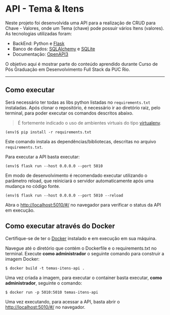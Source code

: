 # API - Tema & Itens

Neste projeto foi desenvolvida uma API para a realização de CRUD para Chave - Valores, onde um Tema (chave) pode possuir vários Itens (valores).
As tecnologias utilizadas foram:
 - BackEnd: Python e [Flask](https://flask.palletsprojects.com/en/2.3.x/)
 - Banco de dados: [SQLAlchemy](https://www.sqlalchemy.org/) e [SQLite](https://www.sqlite.org/index.html)
 - Documentação: [OpenAPI3](https://swagger.io/specification/)

O objetivo aqui é mostrar parte do conteúdo aprendido durante Curso de Pós Graduação em Desenvolvimento Full Stack da PUC Rio.

---
## Como executar 


Será necessário ter todas as libs python listadas no `requirements.txt` instaladas.
Após clonar o repositório, é necessário ir ao diretório raiz, pelo terminal, para poder executar os comandos descritos abaixo.

> É fortemente indicado o uso de ambientes virtuais do tipo [virtualenv](https://virtualenv.pypa.io/en/latest/installation.html).

```
(env)$ pip install -r requirements.txt
```

Este comando instala as dependências/bibliotecas, descritas no arquivo `requirements.txt`.

Para executar a API  basta executar:

```
(env)$ flask run --host 0.0.0.0 --port 5010
```

Em modo de desenvolvimento é recomendado executar utilizando o parâmetro reload, que reiniciará o servidor
automaticamente após uma mudança no código fonte. 

```
(env)$ flask run --host 0.0.0.0 --port 5010 --reload
```

Abra o [http://localhost:5010/#/](http://localhost:5010/#/) no navegador para verificar o status da API em execução.

## Como executar através do Docker

Certifique-se de ter o [Docker](https://docs.docker.com/engine/install/) instalado e em execução em sua máquina.

Navegue até o diretório que contém o Dockerfile e o requirements.txt no terminal.
Execute **como administrador** o seguinte comando para construir a imagem Docker:

```
$ docker build -t temas-itens-api .
```

Uma vez criada a imagem, para executar o container basta executar, **como administrador**, seguinte o comando:

```
$ docker run -p 5010:5010 temas-itens-api
```

Uma vez executando, para acessar a API, basta abrir o [http://localhost:5010/#/](http://localhost:5010/#/) no navegador.

